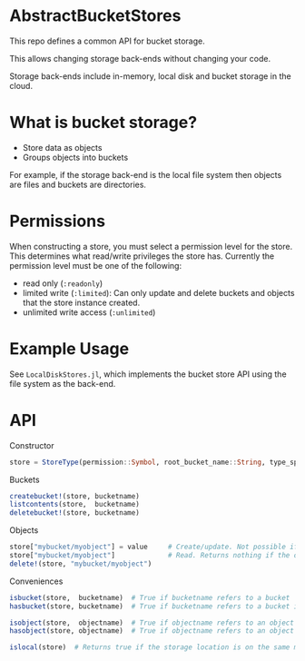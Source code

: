 # AbstractBucketStores

This repo defines a common API for bucket storage.

This allows changing storage back-ends without changing your code.

Storage back-ends include in-memory, local disk and bucket storage in the cloud.


# What is bucket storage?

- Store data as objects
- Groups objects into buckets

For example, if the storage back-end is the local file system then objects are files and buckets are directories.


# Permissions

When constructing a store, you must select a permission level for the store.
This determines what read/write privileges the store has.
Currently the permission level must be one of the following:

- read only (`:readonly`)
- limited write (`:limited`): Can only update and delete buckets and objects that the store instance created.
- unlimited write access (`:unlimited`)


# Example Usage

See `LocalDiskStores.jl`, which implements the bucket store API using the file system as the back-end.


# API

Constructor

```julia
store = StoreType(permission::Symbol, root_bucket_name::String, type_specific_args...)
```

Buckets

```julia
createbucket!(store, bucketname)
listcontents(store,  bucketname)
deletebucket!(store, bucketname)
```

Objects

```julia
store["mybucket/myobject"] = value     # Create/update. Not possible if the bucket doesn't exist.
store["mybucket/myobject"]             # Read. Returns nothing if the object doesn't exist.
delete!(store, "mybucket/myobject")
```

Conveniences

```julia
isbucket(store,  bucketname)  # True if bucketname refers to a bucket
hasbucket(store, bucketname)  # True if bucketname refers to a bucket in the store

isobject(store,  objectname)  # True if objectname refers to an object
hasobject(store, objectname)  # True if objectname refers to an object in the store

islocal(store)  # Returns true if the storage location is on the same machine as the store instance
```
